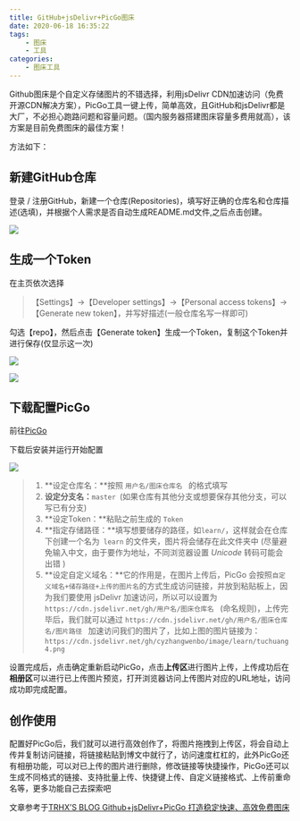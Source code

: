 ```yaml
---
title: GitHub+jsDelivr+PicGo图床
date: 2020-06-18 16:35:22
tags:
	- 图床
	- 工具
categories: 
	- 图床工具
---
```


Github图床是个自定义存储图片的不错选择，利用jsDelivr CDN加速访问（免费开源CDN解决方案），PicGo工具一键上传，简单高效，且GitHub和jsDelivr都是大厂，不必担心跑路问题和容量问题。（国内服务器搭建图床容量多费用就高），该方案是目前免费图床的最佳方案！

方法如下：

## 新建GitHub仓库

登录 / 注册GitHub，新建一个仓库(Repositories)，填写好正确的仓库名和仓库描述(选填)，并根据个人需求是否自动生成README.md文件,之后点击创建。

![](https://cdn.jsdelivr.net/gh/cyzhangwenbo/image/learn/tuchuang1.png)

## 生成一个Token

在主页依次选择

> 【Settings】→【Developer settings】→【Personal access tokens】→【Generate new token】，并写好描述(一般仓库名写一样即可)

勾选【repo】，然后点击【Generate token】生成一个Token，复制这个Token并进行保存(仅显示这一次)

![](https://cdn.jsdelivr.net/gh/cyzhangwenbo/image/learn/tuchuang2.png)

![](https://cdn.jsdelivr.net/gh/cyzhangwenbo/image/learn/tuchuang3.png)

## 下载配置PicGo

前往[PicGo](https://github.com/Molunerfinn/picgo/releases)

下载后安装并运行开始配置

![](https://cdn.jsdelivr.net/gh/cyzhangwenbo/image/learn/tuchuang4.png)

> 1. **设定仓库名：**按照 `用户名/图床仓库名 ` 的格式填写
> 2. **设定分支名：**`master `(如果仓库有其他分支或想要保存其他分支，可以写已有分支)
> 3. **设定Token：**粘贴之前生成的 `Token`
> 4. **指定存储路径：**填写想要储存的路径，如`learn/`，这样就会在仓库下创建一个名为` learn` 的文件夹，图片将会储存在此文件夹中 (尽量避免输入中文，由于要作为地址，不同浏览器设置 *Unicode* 转码可能会出错 )
> 5. **设定自定义域名：**它的作用是，在图片上传后，PicGo 会按照`自定义域名+储存路径+上传的图片名`的方式生成访问链接，并放到粘贴板上，因为我们要使用 jsDelivr 加速访问，所以可以设置为`https://cdn.jsdelivr.net/gh/用户名/图床仓库名 ` (命名规则)，上传完毕后，我们就可以通过 `https://cdn.jsdelivr.net/gh/用户名/图床仓库名/图片路径 ` 加速访问我们的图片了，比如上图的图片链接为： `https://cdn.jsdelivr.net/gh/cyzhangwenbo/image/learn/tuchuang4.png` 

设置完成后，点击确定重新启动PicGo，点击**上传区**进行图片上传，上传成功后在**相册区**可以进行已上传图片预览，打开浏览器访问上传图片对应的URL地址，访问成功即完成配置。

## 创作使用

配置好PicGo后，我们就可以进行高效创作了，将图片拖拽到上传区，将会自动上传并复制访问链接，将链接粘贴到博文中就行了，访问速度杠杠的，此外PicGo还有相册功能，可以对已上传的图片进行删除，修改链接等快捷操作，PicGo还可以生成不同格式的链接、支持批量上传、快捷键上传、自定义链接格式、上传前重命名等，更多功能自己去探索吧



文章参考于[TRHX’S BLOG Github+jsDelivr+PicGo 打造稳定快速、高效免费图床](https://www.itrhx.com/2019/08/01/A27-image-hosting/)